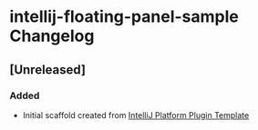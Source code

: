 <!-- Keep a Changelog guide -> https://keepachangelog.com -->

# intellij-floating-panel-sample Changelog

## [Unreleased]
### Added
- Initial scaffold created from [IntelliJ Platform Plugin Template](https://github.com/JetBrains/intellij-platform-plugin-template)
